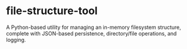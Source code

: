 # file-structure-tool
 A Python-based utility for managing an in-memory filesystem structure,  complete with JSON-based persistence, directory/file operations, and logging.
